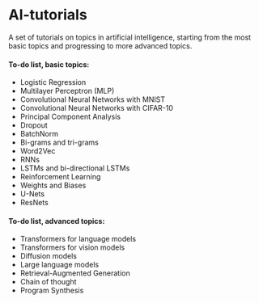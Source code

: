 # AI-tutorials
A set of tutorials on topics in artificial intelligence, starting from the most basic topics and progressing to more advanced topics.



#### To-do list, basic topics:
* Logistic Regression
* Multilayer Perceptron (MLP)
* Convolutional Neural Networks with MNIST
* Convolutional Neural Networks with CIFAR-10
* Principal Component Analysis
* Dropout
* BatchNorm
* Bi-grams and tri-grams
* Word2Vec
* RNNs
* LSTMs and bi-directional LSTMs
* Reinforcement Learning
* Weights and Biases
* U-Nets
* ResNets


#### To-do list, advanced topics:
* Transformers for language models
* Transformers for vision models
* Diffusion models
* Large language models
* Retrieval-Augmented Generation
* Chain of thought
* Program Synthesis
